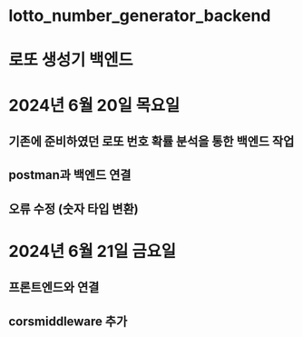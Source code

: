 # lotto_number_generator_backend
# 로또 생성기 백엔드

# 2024년 6월 20일 목요일
## 기존에 준비하였던 로또 번호 확률 분석을 통한 백엔드 작업
## postman과 백엔드 연결
## 오류 수정 (숫자 타입 변환)


# 2024년 6월 21일 금요일
## 프론트엔드와 연결
## corsmiddleware 추가